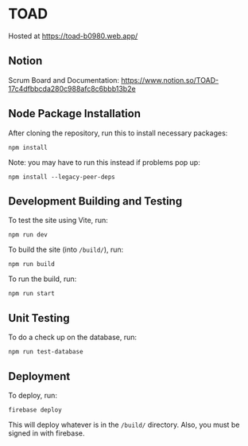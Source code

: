 # TOAD

Hosted at https://toad-b0980.web.app/

## Notion

Scrum Board and Documentation: https://www.notion.so/TOAD-17c4dfbbcda280c988afc8c6bbb13b2e

## Node Package Installation

After cloning the repository, run this to install necessary packages:

```
npm install
```

Note: you may have to run this instead if problems pop up:

```
npm install --legacy-peer-deps
```

## Development Building and Testing

To test the site using Vite, run:

```
npm run dev
```

To build the site (into `/build/`), run:

```
npm run build
```

To run the build, run:

```
npm run start
```

## Unit Testing

To do a check up on the database, run:

```
npm run test-database
```

## Deployment

To deploy, run:

```
firebase deploy
```

This will deploy whatever is in the `/build/` directory. Also, you must be signed in with firebase.

